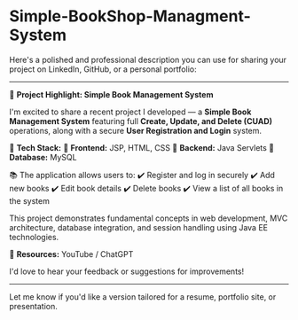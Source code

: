 # Simple-BookShop-Managment-System

Here's a polished and professional description you can use for sharing your project on LinkedIn, GitHub, or a personal portfolio:

---

🚀 **Project Highlight: Simple Book Management System**

I'm excited to share a recent project I developed — a **Simple Book Management System** featuring full **Create, Update, and Delete (CUAD)** operations, along with a secure **User Registration and Login** system.

🔧 **Tech Stack:**
🔹 **Frontend:** JSP, HTML, CSS
🔹 **Backend:** Java Servlets
🔹 **Database:** MySQL

📚 The application allows users to:
✔️ Register and log in securely
✔️ Add new books
✔️ Edit book details
✔️ Delete books
✔️ View a list of all books in the system

This project demonstrates fundamental concepts in web development, MVC architecture, database integration, and session handling using Java EE technologies.

🔗 **Resources:** YouTube / ChatGPT

I'd love to hear your feedback or suggestions for improvements!

---

Let me know if you'd like a version tailored for a resume, portfolio site, or presentation.
